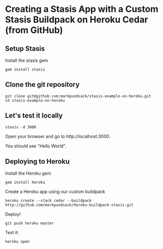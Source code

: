 Creating a Stasis App with a Custom Stasis Buildpack on Heroku Cedar (from GitHub)
===

Setup Stasis
---

Install the stasis gem

    gem install stasis

Clone the git repository
---

    git clone git@github.com:markpundsack/stasis-example-on-heroku.git
    cd stasis-example-on-heroku
    
Let's test it locally
---

    stasis -d 3000

Open your browser and go to http://localhost:3000.

You should see "Hello World".

Deploying to Heroku
---

Install the Heroku gem

    gem install heroku

Create a Heroku app using our custom buildpack

    heroku create --stack cedar --buildpack http://github.com/markpundsack/heroku-buildpack-stasis.git
    
Deploy!

    git push heroku master

Test it:

    heroku open